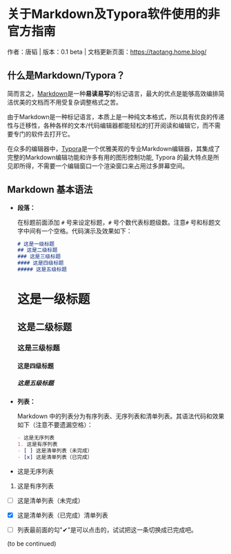 # 关于Markdown及Typora软件使用的非官方指南

作者：唐韬 | 版本：0.1 beta | 文档更新页面：https://taotang.home.blog/

## 什么是Markdown/Typora？

简而言之，[Markdown](http://www.markdown.cn/)是一种**易读易写**的标记语言，最大的优点是能够高效编排简洁优美的文档而不用受复杂调整格式之苦。

由于Markdown是一种标记语言，本质上是一种纯文本格式，所以具有优良的传递性与迁移性，各种各样的文本/代码编辑器都能轻松的打开阅读和编辑它，而不需要专门的软件去打开它。

在众多的编辑器中，[Typora](https://www.typora.io/)是一个优雅美观的专业Markdown编辑器，其集成了完整的Markdown编辑功能和许多有用的图形控制功能, Typora 的最大特点是所见即所得，不需要一个编辑窗口一个渲染窗口来占用过多屏幕空间。

## Markdown 基本语法

- **段落：**

  在标题前面添加 `#` 号来设定标题，`#` 号个数代表标题级数。注意`#` 号和标题文字中间有一个空格。代码演示及效果如下：

  ```markdown
  # 这是一级标题
  ## 这是二级标题
  ### 这是三级标题
  #### 这是四级标题
  ##### 这是五级标题
  ```

  # 这是一级标题

  ## 这是二级标题
  ### 这是三级标题
  #### 这是四级标题

  ##### 这是五级标题

- **列表：**

  Markdown 中的列表分为有序列表、无序列表和清单列表。其语法代码和效果如下（注意不要遗漏空格）：

  ```markdown
  - 这是无序列表
  1. 这是有序列表
  - [ ] 这是清单列表（未完成）
  - [x] 这是清单列表（已完成）
  ```

- 这是无序列表
1. 这是有序列表
- [ ] 这是清单列表（未完成）
- [x] 这是清单列表（已完成）清单列表

- [ ] 列表最前面的勾"✔"是可以点击的，试试把这一条切换成已完成吧。

(to be continued)